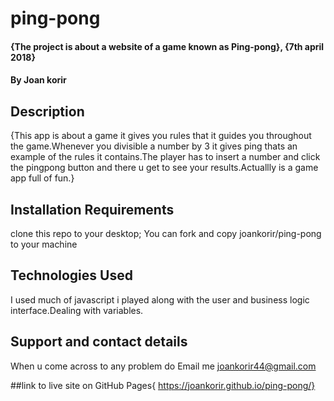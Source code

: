  # ping-pong
#### {The project is about a website of a game known as Ping-pong}, {7th april 2018}
#### By Joan korir
## Description
{This app is about a game it gives you rules that it guides you throughout the game.Whenever you divisible  a number by 3 it gives ping thats an example of the rules it contains.The player has to insert a number and click the pingpong button and there u get to see your results.Actuallly is a game app full of fun.}
## Installation Requirements
 clone this repo to your desktop; You can fork and copy joankorir/ping-pong to your machine

## Technologies Used
 I used much of javascript i played along with the user and business logic interface.Dealing with variables.
## Support and contact details
When u come across to any problem do Email me joankorir44@gmail.com

##link to live site on GitHub Pages{ https://joankorir.github.io/ping-pong/}
